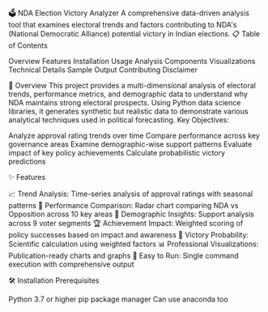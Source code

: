🗳️ NDA Election Victory Analyzer
A comprehensive data-driven analysis tool that examines electoral trends and factors contributing to NDA's (National Democratic Alliance) potential victory in Indian elections.
📋 Table of Contents

Overview
Features
Installation
Usage
Analysis Components
Visualizations
Technical Details
Sample Output
Contributing
Disclaimer

🎯 Overview
This project provides a multi-dimensional analysis of electoral trends, performance metrics, and demographic data to understand why NDA maintains strong electoral prospects. Using Python data science libraries, it generates synthetic but realistic data to demonstrate various analytical techniques used in political forecasting.
Key Objectives:

Analyze approval rating trends over time
Compare performance across key governance areas
Examine demographic-wise support patterns
Evaluate impact of key policy achievements
Calculate probabilistic victory predictions

✨ Features

📈 Trend Analysis: Time-series analysis of approval ratings with seasonal patterns
🎯 Performance Comparison: Radar chart comparing NDA vs Opposition across 10 key areas
👥 Demographic Insights: Support analysis across 9 voter segments
🏆 Achievement Impact: Weighted scoring of policy successes based on impact and awareness
🔮 Victory Probability: Scientific calculation using weighted factors
📊 Professional Visualizations: Publication-ready charts and graphs
🚀 Easy to Run: Single command execution with comprehensive output

🛠️ Installation
Prerequisites

Python 3.7 or higher
pip package manager
Can use anaconda too